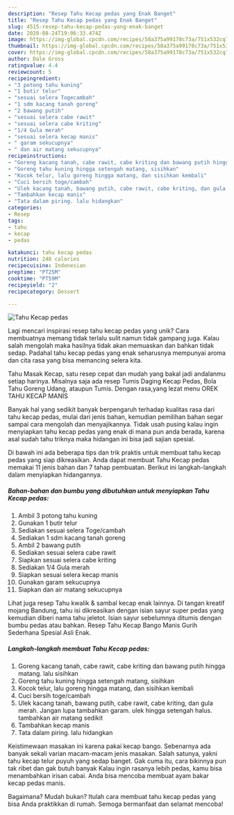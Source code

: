 ```yaml
---
description: "Resep Tahu Kecap pedas yang Enak Banget"
title: "Resep Tahu Kecap pedas yang Enak Banget"
slug: 4515-resep-tahu-kecap-pedas-yang-enak-banget
date: 2020-08-24T19:06:33.474Z
image: https://img-global.cpcdn.com/recipes/58a375a99178c73a/751x532cq70/tahu-kecap-pedas-foto-resep-utama.jpg
thumbnail: https://img-global.cpcdn.com/recipes/58a375a99178c73a/751x532cq70/tahu-kecap-pedas-foto-resep-utama.jpg
cover: https://img-global.cpcdn.com/recipes/58a375a99178c73a/751x532cq70/tahu-kecap-pedas-foto-resep-utama.jpg
author: Dale Gross
ratingvalue: 4.4
reviewcount: 5
recipeingredient:
- "3 potong tahu kuning"
- "1 butir telur"
- "sesuai selera Togecambah"
- "1 sdm kacang tanah goreng"
- "2 bawang putih"
- "sesuai selera cabe rawit"
- "sesuai selera cabe kriting"
- "1/4 Gula merah"
- "sesuai selera kecap manis"
- " garam sekucupnya"
- " dan air matang sekucupnya"
recipeinstructions:
- "Goreng kacang tanah, cabe rawit, cabe kriting dan bawang putih hingga matang. lalu sisihkan"
- "Goreng tahu kuning hingga setengah matang, sisihkan"
- "Kocok telur, lalu goreng hingga matang, dan sisihkan kembali"
- "Cuci bersih toge/cambah"
- "Ulek kacang tanah, bawang putih, cabe rawit, cabe kriting, dan gula merah. Jangan lupa tambahkan garam. ulek hingga setengah halus. tambahkan air matang sedikit"
- "Tambahkan kecap manis"
- "Tata dalam piring. lalu hidangkan"
categories:
- Resep
tags:
- tahu
- kecap
- pedas

katakunci: tahu kecap pedas 
nutrition: 248 calories
recipecuisine: Indonesian
preptime: "PT25M"
cooktime: "PT59M"
recipeyield: "2"
recipecategory: Dessert

---
```



![Tahu Kecap pedas](https://img-global.cpcdn.com/recipes/58a375a99178c73a/751x532cq70/tahu-kecap-pedas-foto-resep-utama.jpg)

Lagi mencari inspirasi resep tahu kecap pedas yang unik? Cara membuatnya memang tidak terlalu sulit namun tidak gampang juga. Kalau salah mengolah maka hasilnya tidak akan memuaskan dan bahkan tidak sedap. Padahal tahu kecap pedas yang enak seharusnya mempunyai aroma dan cita rasa yang bisa memancing selera kita.

Tahu Masak Kecap, satu resep cepat dan mudah yang bakal jadi andalanmu setiap harinya. Misalnya saja ada resep Tumis Daging Kecap Pedas, Bola Tahu Goreng Udang, ataupun Tumis. Dengan rasa,yang lezat menu OREK TAHU KECAP MANIS

Banyak hal yang sedikit banyak berpengaruh terhadap kualitas rasa dari tahu kecap pedas, mulai dari jenis bahan, kemudian pemilihan bahan segar sampai cara mengolah dan menyajikannya. Tidak usah pusing kalau ingin menyiapkan tahu kecap pedas yang enak di mana pun anda berada, karena asal sudah tahu triknya maka hidangan ini bisa jadi sajian spesial.


Di bawah ini ada beberapa tips dan trik praktis untuk membuat tahu kecap pedas yang siap dikreasikan. Anda dapat membuat Tahu Kecap pedas memakai 11 jenis bahan dan 7 tahap pembuatan. Berikut ini langkah-langkah dalam menyiapkan hidangannya.

<!--inarticleads1-->

##### Bahan-bahan dan bumbu yang dibutuhkan untuk menyiapkan Tahu Kecap pedas:

1. Ambil 3 potong tahu kuning
1. Gunakan 1 butir telur
1. Sediakan sesuai selera Toge/cambah
1. Sediakan 1 sdm kacang tanah goreng
1. Ambil 2 bawang putih
1. Sediakan sesuai selera cabe rawit
1. Siapkan sesuai selera cabe kriting
1. Sediakan 1/4 Gula merah
1. Siapkan sesuai selera kecap manis
1. Gunakan  garam sekucupnya
1. Siapkan  dan air matang sekucupnya


Lihat juga resep Tahu kwalik &amp; sambal kecap enak lainnya. Di tangan kreatif mojang Bandung, tahu isi dikreasikan dengan isian sayur super pedas yang kemudian diberi nama tahu jeletot. Isian sayur sebelumnya ditumis dengan bumbu pedas atau bahkan. Resep Tahu Kecap Bango Manis Gurih Sederhana Spesial Asli Enak. 

<!--inarticleads2-->

##### Langkah-langkah membuat Tahu Kecap pedas:

1. Goreng kacang tanah, cabe rawit, cabe kriting dan bawang putih hingga matang. lalu sisihkan
1. Goreng tahu kuning hingga setengah matang, sisihkan
1. Kocok telur, lalu goreng hingga matang, dan sisihkan kembali
1. Cuci bersih toge/cambah
1. Ulek kacang tanah, bawang putih, cabe rawit, cabe kriting, dan gula merah. Jangan lupa tambahkan garam. ulek hingga setengah halus. tambahkan air matang sedikit
1. Tambahkan kecap manis
1. Tata dalam piring. lalu hidangkan


Keistimewaan masakan ini karena pakai kecap bango. Sebenarnya ada banyak sekali varian macam-macam jenis masakan. Salah satunya, yakni tahu kecap telur puyuh yang sedap banget. Gak cuma itu, cara bikinnya pun tak ribet dan gak butuh banyak Kalau ingin rasanya lebih pedas, kamu bisa menambahkan irisan cabai. Anda bisa mencoba membuat ayam bakar kecap pedas manis. 

Bagaimana? Mudah bukan? Itulah cara membuat tahu kecap pedas yang bisa Anda praktikkan di rumah. Semoga bermanfaat dan selamat mencoba!
